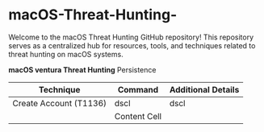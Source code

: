 # macOS-Threat-Hunting-
Welcome to the macOS Threat Hunting GitHub repository! This repository serves as a centralized hub for resources, tools, and techniques related to threat hunting on macOS systems.

**macOS ventura Threat Hunting**
Persistence

| Technique   										| Command 	 		|Additional Details 	|
| ------------- 									| ------------- |--------	|
| Create Account (T1136)| dscl   	|	dscl 				|
|							 									 | Content Cell 						 |
